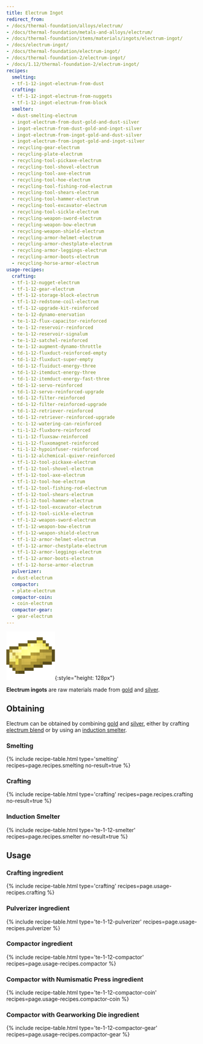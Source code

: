```yaml
---
title: Electrum Ingot
redirect_from:
- /docs/thermal-foundation/alloys/electrum/
- /docs/thermal-foundation/metals-and-alloys/electrum/
- /docs/thermal-foundation/items/materials/ingots/electrum-ingot/
- /docs/electrum-ingot/
- /docs/thermal-foundation/electrum-ingot/
- /docs/thermal-foundation-2/electrum-ingot/
- /docs/1.12/thermal-foundation-2/electrum-ingot/
recipes:
  smelting:
  - tf-1-12-ingot-electrum-from-dust
  crafting:
  - tf-1-12-ingot-electrum-from-nuggets
  - tf-1-12-ingot-electrum-from-block
  smelter:
  - dust-smelting-electrum
  - ingot-electrum-from-dust-gold-and-dust-silver
  - ingot-electrum-from-dust-gold-and-ingot-silver
  - ingot-electrum-from-ingot-gold-and-dust-silver
  - ingot-electrum-from-ingot-gold-and-ingot-silver
  - recycling-gear-electrum
  - recycling-plate-electrum
  - recycling-tool-pickaxe-electrum
  - recycling-tool-shovel-electrum
  - recycling-tool-axe-electrum
  - recycling-tool-hoe-electrum
  - recycling-tool-fishing-rod-electrum
  - recycling-tool-shears-electrum
  - recycling-tool-hammer-electrum
  - recycling-tool-excavator-electrum
  - recycling-tool-sickle-electrum
  - recycling-weapon-sword-electrum
  - recycling-weapon-bow-electrum
  - recycling-weapon-shield-electrum
  - recycling-armor-helmet-electrum
  - recycling-armor-chestplate-electrum
  - recycling-armor-leggings-electrum
  - recycling-armor-boots-electrum
  - recycling-horse-armor-electrum
usage-recipes:
  crafting:
  - tf-1-12-nugget-electrum
  - tf-1-12-gear-electrum
  - tf-1-12-storage-block-electrum
  - tf-1-12-redstone-coil-electrum
  - tf-1-12-upgrade-kit-reinforced
  - te-1-12-dynamo-enervation
  - te-1-12-flux-capacitor-reinforced
  - te-1-12-reservoir-reinforced
  - te-1-12-reservoir-signalum
  - te-1-12-satchel-reinforced
  - te-1-12-augment-dynamo-throttle
  - td-1-12-fluxduct-reinforced-empty
  - td-1-12-fluxduct-super-empty
  - td-1-12-fluiduct-energy-three
  - td-1-12-itemduct-energy-three
  - td-1-12-itemduct-energy-fast-three
  - td-1-12-servo-reinforced
  - td-1-12-servo-reinforced-upgrade
  - td-1-12-filter-reinforced
  - td-1-12-filter-reinforced-upgrade
  - td-1-12-retriever-reinforced
  - td-1-12-retriever-reinforced-upgrade
  - tc-1-12-watering-can-reinforced
  - ti-1-12-fluxbore-reinforced
  - ti-1-12-fluxsaw-reinforced
  - ti-1-12-fluxomagnet-reinforced
  - ti-1-12-hypoinfuser-reinforced
  - ti-1-12-alchemical-quiver-reinforced
  - tf-1-12-tool-pickaxe-electrum
  - tf-1-12-tool-shovel-electrum
  - tf-1-12-tool-axe-electrum
  - tf-1-12-tool-hoe-electrum
  - tf-1-12-tool-fishing-rod-electrum
  - tf-1-12-tool-shears-electrum
  - tf-1-12-tool-hammer-electrum
  - tf-1-12-tool-excavator-electrum
  - tf-1-12-tool-sickle-electrum
  - tf-1-12-weapon-sword-electrum
  - tf-1-12-weapon-bow-electrum
  - tf-1-12-weapon-shield-electrum
  - tf-1-12-armor-helmet-electrum
  - tf-1-12-armor-chestplate-electrum
  - tf-1-12-armor-leggings-electrum
  - tf-1-12-armor-boots-electrum
  - tf-1-12-horse-armor-electrum
  pulverizer:
  - dust-electrum
  compactor:
  - plate-electrum
  compactor-coin:
  - coin-electrum
  compactor-gear:
  - gear-electrum
---
```


![Electrum ingot](/assets/images/thermal-foundation-2/ingot-electrum.png){:style="height: 128px"}


**Electrum ingots** are raw materials made from
[gold](https://minecraft.wiki/w/Gold_Ingot) and
[silver](../silver-ingot/).


Obtaining
---------

Electrum can be obtained by combining
[gold](https://minecraft.wiki/w/Gold_Ingot) and
[silver](../silver-ingot/), either by crafting [electrum
blend](../electrum-blend/) or by using an [induction
smelter](../../thermal-expansion/induction-smelter/).

### Smelting
{% include recipe-table.html type='smelting' recipes=page.recipes.smelting no-result=true %}

### Crafting
{% include recipe-table.html type='crafting' recipes=page.recipes.crafting no-result=true %}

### Induction Smelter
{% include recipe-table.html type='te-1-12-smelter' recipes=page.recipes.smelter no-result=true %}


Usage
-----

### Crafting ingredient
{% include recipe-table.html type='crafting' recipes=page.usage-recipes.crafting %}

### Pulverizer ingredient
{% include recipe-table.html type='te-1-12-pulverizer' recipes=page.usage-recipes.pulverizer %}

### Compactor ingredient
{% include recipe-table.html type='te-1-12-compactor' recipes=page.usage-recipes.compactor %}

### Compactor with Numismatic Press ingredient
{% include recipe-table.html type='te-1-12-compactor-coin' recipes=page.usage-recipes.compactor-coin %}

### Compactor with Gearworking Die ingredient
{% include recipe-table.html type='te-1-12-compactor-gear' recipes=page.usage-recipes.compactor-gear %}
